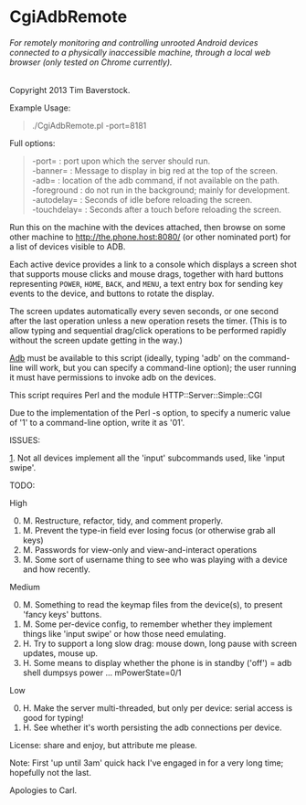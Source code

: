 CgiAdbRemote
============

###### For remotely monitoring and controlling *unrooted* Android devices connected to a physically inaccessible machine, through a local web browser (only tested on Chrome currently).

Copyright 2013 Tim Baverstock.

Example Usage:  
>./CgiAdbRemote.pl -port=8181

Full options:  
>  -port=       : port upon which the server should run.  
  -banner=     : Message to display in big red at the top of the screen.  
  -adb=        : location of the adb command, if not available on the path.  
  -foreground  : do not run in the background; mainly for development.  
  -autodelay=  : Seconds of idle before reloading the screen.  
  -touchdelay= : Seconds after a touch before reloading the screen.  

Run this on the machine with the devices attached, then browse on some other
machine to http://the.phone.host:8080/ (or other nominated port) for a list of
devices visible to ADB.

Each active device provides a link to a console which displays a screen shot
that supports mouse clicks and mouse drags, together with hard buttons
representing `POWER`, `HOME`, `BACK`, and `MENU`, a text entry box for sending
key events to the device, and buttons to rotate the display.

The screen updates automatically every seven seconds, or one second after the
last operation unless a new operation resets the timer. (This is to allow
typing and sequential drag/click operations to be performed rapidly without the
screen update getting in the way.)

[Adb](http://developer.android.com/tools/help/adb.html) must be available to
this script (ideally, typing 'adb' on the command-line will work, but you can
specify a command-line option); the user running it must have permissions to
invoke adb on the devices.

This script requires Perl and the module HTTP::Server::Simple::CGI

Due to the implementation of the Perl -s option, to specify a numeric value of
'1' to a command-line option, write it as '01'.

ISSUES:

[1](https://github.com/sleekweasel/CgiAdbRemote/issues/1). Not all devices implement all the 'input' subcommands used, like 'input swipe'.

TODO:

High

0. M. Restructure, refactor, tidy, and comment properly.
0. M. Prevent the type-in field ever losing focus (or otherwise grab all keys)
0. M. Passwords for view-only and view-and-interact operations
0. M. Some sort of username thing to see who was playing with a device and how recently.

Medium

0. M. Something to read the keymap files from the device(s), to present 'fancy keys' buttons.
0. M. Some per-device config, to remember whether they implement things like 'input swipe' or how those need emulating.
0. H. Try to support a long slow drag: mouse down, long pause with screen updates, mouse up.
0. H. Some means to display whether the phone is in standby ('off') = adb shell dumpsys power ... mPowerState=0/1

Low

0. H. Make the server multi-threaded, but only per device: serial access is good for typing!
0. H. See whether it's worth persisting the adb connections per device.

License: share and enjoy, but attribute me please.

Note: First 'up until 3am' quick hack I've engaged in for a very long time;
hopefully not the last.

Apologies to Carl.

